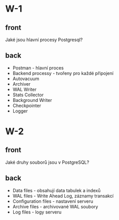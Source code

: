 # W-1
## front
Jaké jsou hlavní procesy Postgresql?

## back
- Postman - hlavní proces
- Backend processy - tvořeny pro každé připojení
- Autovacuum
- Archiver
- WAL Writer
- Stats Collector
- Background Writer
- Checkpointer
- Logger

# W-2
## front
Jaké druhy souborů jsou v PostgreSQL?

## back
- Data files - obsahují data tabulek a indexů
- WAL files - Write Ahead Log, záznamy transakcí
- Configuration files - nastavení serveru
- Archive files - archivované WAL soubory
- Log files - logy serveru
    

